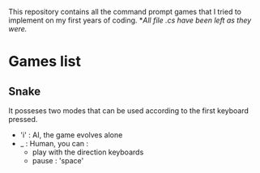 This repository contains all the command prompt games that I tried to implement on my first years of coding. **All file *.cs have been left as they were.**

# Games list

## Snake

It posseses two modes that can be used according to the first keyboard pressed.
- 'i' : AI, the game evolves alone
- _ : Human, you can :
  - play with the direction keyboards
  - pause : 'space'